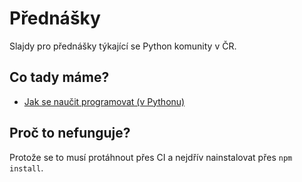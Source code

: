 # Přednášky

Slajdy pro přednášky týkající se Python komunity v ČR.

## Co tady máme?

- [Jak se naučit programovat (v Pythonu)](https://pyvec.github.io/talks/jak-se-naucit-programovat/)

## Proč to nefunguje?

Protože se to musí protáhnout přes CI a nejdřív nainstalovat přes `npm install`.
